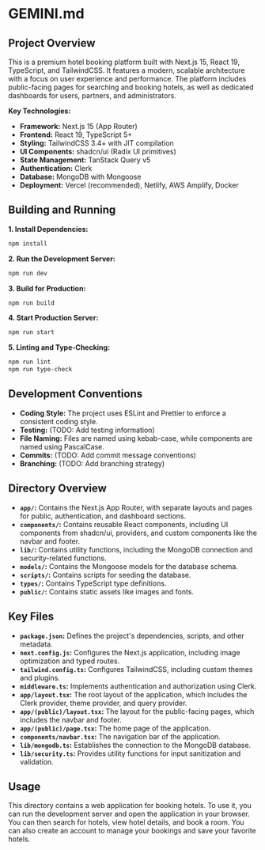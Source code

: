 
# GEMINI.md

## Project Overview

This is a premium hotel booking platform built with Next.js 15, React 19, TypeScript, and TailwindCSS. It features a modern, scalable architecture with a focus on user experience and performance. The platform includes public-facing pages for searching and booking hotels, as well as dedicated dashboards for users, partners, and administrators.

**Key Technologies:**

*   **Framework:** Next.js 15 (App Router)
*   **Frontend:** React 19, TypeScript 5+
*   **Styling:** TailwindCSS 3.4+ with JIT compilation
*   **UI Components:** shadcn/ui (Radix UI primitives)
*   **State Management:** TanStack Query v5
*   **Authentication:** Clerk
*   **Database:** MongoDB with Mongoose
*   **Deployment:** Vercel (recommended), Netlify, AWS Amplify, Docker

## Building and Running

**1. Install Dependencies:**

```bash
npm install
```

**2. Run the Development Server:**

```bash
npm run dev
```

**3. Build for Production:**

```bash
npm run build
```

**4. Start Production Server:**

```bash
npm run start
```

**5. Linting and Type-Checking:**

```bash
npm run lint
npm run type-check
```

## Development Conventions

*   **Coding Style:** The project uses ESLint and Prettier to enforce a consistent coding style.
*   **Testing:** (TODO: Add testing information)
*   **File Naming:** Files are named using kebab-case, while components are named using PascalCase.
*   **Commits:** (TODO: Add commit message conventions)
*   **Branching:** (TODO: Add branching strategy)

## Directory Overview

*   **`app/`:** Contains the Next.js App Router, with separate layouts and pages for public, authentication, and dashboard sections.
*   **`components/`:** Contains reusable React components, including UI components from shadcn/ui, providers, and custom components like the navbar and footer.
*   **`lib/`:** Contains utility functions, including the MongoDB connection and security-related functions.
*   **`models/`:** Contains the Mongoose models for the database schema.
*   **`scripts/`:** Contains scripts for seeding the database.
*   **`types/`:** Contains TypeScript type definitions.
*   **`public/`:** Contains static assets like images and fonts.

## Key Files

*   **`package.json`:** Defines the project's dependencies, scripts, and other metadata.
*   **`next.config.js`:** Configures the Next.js application, including image optimization and typed routes.
*   **`tailwind.config.ts`:** Configures TailwindCSS, including custom themes and plugins.
*   **`middleware.ts`:** Implements authentication and authorization using Clerk.
*   **`app/layout.tsx`:** The root layout of the application, which includes the Clerk provider, theme provider, and query provider.
*   **`app/(public)/layout.tsx`:** The layout for the public-facing pages, which includes the navbar and footer.
*   **`app/(public)/page.tsx`:** The home page of the application.
*   **`components/navbar.tsx`:** The navigation bar of the application.
*   **`lib/mongodb.ts`:** Establishes the connection to the MongoDB database.
*   **`lib/security.ts`:** Provides utility functions for input sanitization and validation.

## Usage

This directory contains a web application for booking hotels. To use it, you can run the development server and open the application in your browser. You can then search for hotels, view hotel details, and book a room. You can also create an account to manage your bookings and save your favorite hotels.
